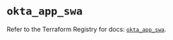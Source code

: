 # `okta_app_swa`

Refer to the Terraform Registry for docs: [`okta_app_swa`](https://registry.terraform.io/providers/okta/okta/4.11.1/docs/resources/app_swa).
